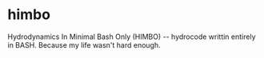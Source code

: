 # himbo
Hydrodynamics In Minimal Bash Only (HIMBO) -- hydrocode writtin entirely in BASH. Because my life wasn't hard enough.
